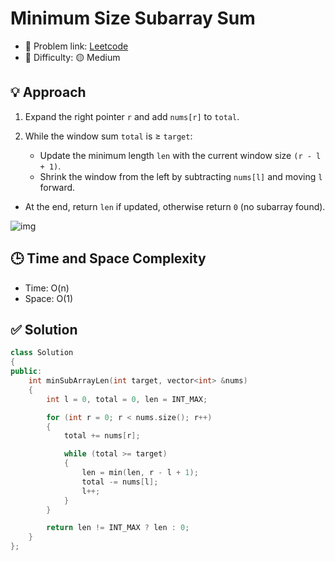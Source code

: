 # Minimum Size Subarray Sum

- 🧩 Problem link: [Leetcode](https://leetcode.com/problemset/all/)
- 🚦 Difficulty: 🟡 Medium

## 💡 Approach

1. Expand the right pointer `r` and add `nums[r]` to `total`.
2. While the window sum `total` is ≥ `target`:

   - Update the minimum length `len` with the current window size `(r - l + 1)`.
   - Shrink the window from the left by subtracting `nums[l]` and moving `l` forward.

- At the end, return `len` if updated, otherwise return `0` (no subarray found).

![img](https://imagedelivery.net/CLfkmk9Wzy8_9HRyug4EVA/3a95351b-f81b-44fe-dfd8-f8af68b78d00/sharpen=1)

## 🕒 Time and Space Complexity

- Time: O(n)
- Space: O(1)

## ✅ Solution

```cpp
class Solution
{
public:
    int minSubArrayLen(int target, vector<int> &nums)
    {
        int l = 0, total = 0, len = INT_MAX;

        for (int r = 0; r < nums.size(); r++)
        {
            total += nums[r];

            while (total >= target)
            {
                len = min(len, r - l + 1);
                total -= nums[l];
                l++;
            }
        }

        return len != INT_MAX ? len : 0;
    }
};
```
